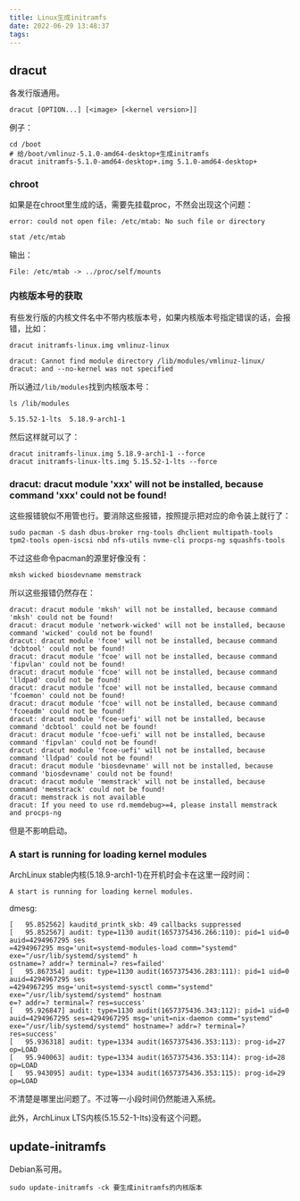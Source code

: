 ```yaml
---
title: Linux生成initramfs
date: 2022-06-29 13:48:37
tags:
---
```


## dracut

各发行版通用。

```text
dracut [OPTION...] [<image> [<kernel version>]]
```

例子：

```shell
cd /boot
# 给/boot/vmlinuz-5.1.0-amd64-desktop+生成initramfs
dracut initramfs-5.1.0-amd64-desktop+.img 5.1.0-amd64-desktop+
```

### chroot

如果是在chroot里生成的话，需要先挂载proc，不然会出现这个问题：

```text
error: could not open file: /etc/mtab: No such file or directory
```

```shell
stat /etc/mtab
```

输出：

```text
File: /etc/mtab -> ../proc/self/mounts
```

### 内核版本号的获取

有些发行版的内核文件名中不带内核版本号，如果内核版本号指定错误的话，会报错，比如：

```shell
dracut initramfs-linux.img vmlinuz-linux
```

```text
dracut: Cannot find module directory /lib/modules/vmlinuz-linux/
dracut: and --no-kernel was not specified
```

所以通过`/lib/modules`找到内核版本号：

```shell
ls /lib/modules
```

```text
5.15.52-1-lts  5.18.9-arch1-1
```

然后这样就可以了：

```shell
dracut initramfs-linux.img 5.18.9-arch1-1 --force
dracut initramfs-linux-lts.img 5.15.52-1-lts --force
```

### dracut: dracut module 'xxx' will not be installed, because command 'xxx' could not be found!

这些报错貌似不用管也行。要消除这些报错，按照提示把对应的命令装上就行了：

```shell
sudo pacman -S dash dbus-broker rng-tools dhclient multipath-tools tpm2-tools open-iscsi nbd nfs-utils nvme-cli procps-ng squashfs-tools
```

不过这些命令pacman的源里好像没有：

```text
mksh wicked biosdevname memstrack
```

所以这些报错仍然存在：

```text
dracut: dracut module 'mksh' will not be installed, because command 'mksh' could not be found!
dracut: dracut module 'network-wicked' will not be installed, because command 'wicked' could not be found!
dracut: dracut module 'fcoe' will not be installed, because command 'dcbtool' could not be found!
dracut: dracut module 'fcoe' will not be installed, because command 'fipvlan' could not be found!
dracut: dracut module 'fcoe' will not be installed, because command 'lldpad' could not be found!
dracut: dracut module 'fcoe' will not be installed, because command 'fcoemon' could not be found!
dracut: dracut module 'fcoe' will not be installed, because command 'fcoeadm' could not be found!
dracut: dracut module 'fcoe-uefi' will not be installed, because command 'dcbtool' could not be found!
dracut: dracut module 'fcoe-uefi' will not be installed, because command 'fipvlan' could not be found!
dracut: dracut module 'fcoe-uefi' will not be installed, because command 'lldpad' could not be found!
dracut: dracut module 'biosdevname' will not be installed, because command 'biosdevname' could not be found!
dracut: dracut module 'memstrack' will not be installed, because command 'memstrack' could not be found!
dracut: memstrack is not available
dracut: If you need to use rd.memdebug>=4, please install memstrack and procps-ng
```

但是不影响启动。

### A start is running for loading kernel modules

ArchLinux stable内核(5.18.9-arch1-1)在开机时会卡在这里一段时间：

```text
A start is running for loading kernel modules.
```

dmesg:

```text
[   95.852562] kauditd_printk_skb: 49 callbacks suppressed
[   95.852567] audit: type=1130 audit(1657375436.266:110): pid=1 uid=0 auid=4294967295 ses
=4294967295 msg='unit=systemd-modules-load comm="systemd" exe="/usr/lib/systemd/systemd" h
ostname=? addr=? terminal=? res=failed'
[   95.867354] audit: type=1130 audit(1657375436.283:111): pid=1 uid=0 auid=4294967295 ses
=4294967295 msg='unit=systemd-sysctl comm="systemd" exe="/usr/lib/systemd/systemd" hostnam
e=? addr=? terminal=? res=success'
[   95.926847] audit: type=1130 audit(1657375436.343:112): pid=1 uid=0 auid=4294967295 ses=4294967295 msg='unit=nix-daemon comm="systemd" exe="/usr/lib/systemd/systemd" hostname=? addr=? terminal=? res=success'
[   95.936318] audit: type=1334 audit(1657375436.353:113): prog-id=27 op=LOAD
[   95.940063] audit: type=1334 audit(1657375436.353:114): prog-id=28 op=LOAD
[   95.943095] audit: type=1334 audit(1657375436.353:115): prog-id=29 op=LOAD
```

不清楚是哪里出问题了。不过等一小段时间仍然能进入系统。

此外，ArchLinux LTS内核(5.15.52-1-lts)没有这个问题。

## update-initramfs

Debian系可用。

```shell
sudo update-initramfs -ck 要生成initramfs的内核版本
```
